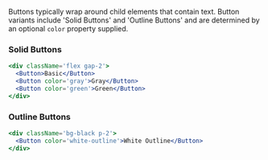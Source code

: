 Buttons typically wrap around child elements that contain text. Button variants include 'Solid Buttons' and 'Outline Buttons' and are determined by an optional `color` property supplied.

### Solid Buttons
```jsx
<div className='flex gap-2'>
  <Button>Basic</Button>
  <Button color='gray'>Gray</Button>
  <Button color='green'>Green</Button>
</div>
```

### Outline Buttons
```jsx
<div className='bg-black p-2'>
  <Button color='white-outline'>White Outline</Button>
</div>
```